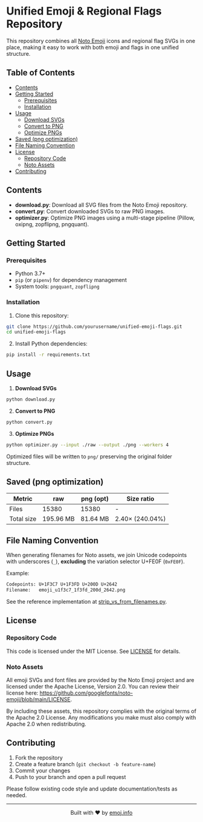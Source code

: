 # Unified Emoji & Regional Flags Repository

This repository combines all [Noto Emoji](https://github.com/googlefonts/noto-emoji) icons and regional flag SVGs in one place, making it easy to work with both emoji and flags in one unified structure.

## Table of Contents

- [Contents](#contents)
- [Getting Started](#getting-started)
  - [Prerequisites](#prerequisites)
  - [Installation](#installation)
- [Usage](#usage)
  - [Download SVGs](#download-svgs)
  - [Convert to PNG](#convert-to-png)
  - [Optimize PNGs](#optimize-pngs)
- [Saved (png optimization)](#saved-png-optimization)
- [File Naming Convention](#file-naming-convention)
- [License](#license)
  - [Repository Code](#repository-code)
  - [Noto Assets](#noto-assets)
- [Contributing](#contributing)

## Contents

- **download.py**: Download all SVG files from the Noto Emoji repository.
- **convert.py**: Convert downloaded SVGs to raw PNG images.
- **optimizer.py**: Optimize PNG images using a multi-stage pipeline (Pillow, oxipng, zopflipng, pngquant).

## Getting Started

### Prerequisites

- Python 3.7+
- `pip` (or `pipenv`) for dependency management
- System tools: `pngquant`, `zopflipng`

### Installation

1. Clone this repository:

```bash
git clone https://github.com/yourusername/unified-emoji-flags.git
cd unified-emoji-flags
```

2. Install Python dependencies:

```bash
pip install -r requirements.txt
```

## Usage

1. **Download SVGs**

```bash
python download.py
```

2. **Convert to PNG**

```bash
python convert.py
```

3. **Optimize PNGs**

```bash
python optimizer.py --input ./raw --output ./png --workers 4
```

Optimized files will be written to `png/` preserving the original folder structure.

## Saved (png optimization)

<!-- DIR-STATS-START -->
| Metric       | raw          | png (opt)       | Size ratio               |
|--------------|--------------|-----------------|-------------------------|
| Files        | 15380        | 15380           | -                         |
| Total size   | 195.96 MB    | 81.64 MB        | 2.40× (240.04%)           |
<!-- DIR-STATS-END -->

## File Naming Convention

When generating filenames for Noto assets, we join Unicode codepoints with underscores (`_`), **excluding** the variation selector U+FE0F (`0xFE0F`).

Example:

```sh
Codepoints: U+1F3C7 U+1F3FD U+200D U+2642
Filename:   emoji_u1f3c7_1f3fd_200d_2642.png
```

See the reference implementation at [strip_vs_from_filenames.py](https://github.com/googlefonts/noto-emoji/blob/main/strip_vs_from_filenames.py).

## License

### Repository Code

This code is licensed under the MIT License. See [LICENSE](LICENSE.md) for details.

### Noto Assets

All emoji SVGs and font files are provided by the Noto Emoji project and are licensed under the Apache License, Version 2.0. You can review their license here: <https://github.com/googlefonts/noto-emoji/blob/main/LICENSE>.

By including these assets, this repository complies with the original terms of the Apache 2.0 License. Any modifications you make must also comply with Apache 2.0 when redistributing.

## Contributing

1. Fork the repository
2. Create a feature branch (`git checkout -b feature-name`)
3. Commit your changes
4. Push to your branch and open a pull request

Please follow existing code style and update documentation/tests as needed.

---

<p align="center">Built with ❤️ by <a href="https://emoj.info/">emoj.info</a></p>

